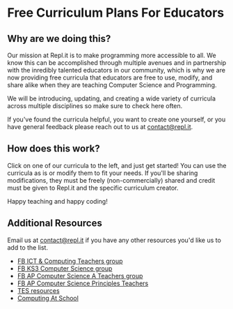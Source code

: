 # **Free Curriculum Plans For Educators**

## **Why are we doing this?**

Our mission at Repl.it is to make programming more accessible to all. We know this can be accomplished through multiple avenues and in partnership with the inredibly talented educators in our community, which is why we are now providing free curricula that educators are free to use, modify, and share alike when they are teaching Computer Science and Programming.

We will be introducing, updating, and creating a wide variety of curricula across multiple disciplines so make sure to check here often.

If you've found the curricula helpful, you want to create one yourself, or you have general feedback please reach out to us at contact@repl.it.

## **How does this work?**

Click on one of our curricula to the left, and just get started! You can use the curricula as is or modify them to fit your needs. If you'll be sharing modifications, they must be freely (non-commercially) shared and credit must be given to Repl.it and the specific curriculum creator. 

Happy teaching and happy coding!

## **Additional Resources**

Email us at contact@repl.it if you have any other resources you'd like us to add to the list.

- [FB ICT & Computing Teachers group](https://www.facebook.com/groups/ict.computing/)
- [FB KS3 Computer Science group](https://www.facebook.com/groups/ks3computing/)
- [FB AP Computer Science A Teachers group](https://www.facebook.com/groups/APComputerScienceTeachers/)
- [FB AP Computer Science Principles Teachers](https://www.facebook.com/groups/APComputerSciencePrinciples)
- [TES resources](https://www.tes.com/teaching-resources)
- [Computing At School](https://www.computingatschool.org.uk/)